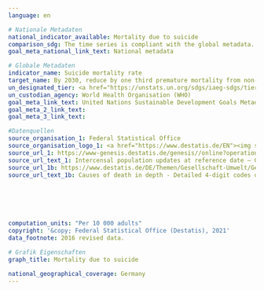 ```yaml
---
language: en

# Nationale Metadaten
national_indicator_available: Mortality due to suicide
comparison_sdg: The time series is compliant with the global metadata.
goal_meta_national_link_text: National metadata

# Globale Metadaten
indicator_name: Suicide mortality rate
target_name: By 2030, reduce by one third premature mortality from non-communicable diseases through prevention and treatment and promote mental health and well-being
un_designated_tier: <a href="https://unstats.un.org/sdgs/iaeg-sdgs/tier-classification/" title="Click here for more information on the UN tier classification.">Tier I</a>
un_custodian_agency: World Health Organisation (WHO)
goal_meta_link_text: United Nations Sustainable Development Goals Metadata
goal_meta_2_link_text: 
goal_meta_3_link_text: 

#Datenquellen
source_organisation_1: Federal Statistical Office
source_organisation_logo_1: <a href="https://www.destatis.de/EN"><img src="https://g205sdgs.github.io/sdg-indicators/public/OrgImgEn/destatis.png" alt="Logo destatis" style="height:60px; width:148px" /></a>
source_url_1: https://www-genesis.destatis.de/genesis//online?operation=table&code=12411-0003&bypass=true&language=en
source_url_text_1: Intercensal population updates at reference date – GENESIS online 12411-0003
source_url_1b: https://www.destatis.de/DE/Themen/Gesellschaft-Umwelt/Gesundheit/Todesursachen/_inhalt.html#sprg234240
source_url_text_1b: Causes of death in depth - Detailed 4-digit codes of ICD-10 classification (only available in German)






computation_units: "Per 10 000 adults"
copyright: '&copy; Federal Statistical Office (Destatis), 2021'
data_footnote: 2016 revised data.

# Grafik Eigenschaften
graph_title: Mortality due to suicide

national_geographical_coverage: Germany
---
```


<span></span>